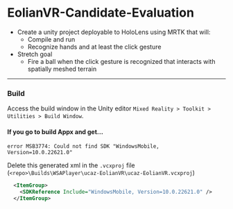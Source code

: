 # EolianVR-Candidate-Evaluation

- Create a unity project deployable to HoloLens using MRTK that will:
  - Compile and run
  - Recognize hands and at least the click gesture
- Stretch goal
  - Fire a ball when the click gesture is recognized that interacts with spatially meshed terrain

---

### Build

Access the build window in the Unity editor  `Mixed Reality > Toolkit > Utilities > Build Window`.

#### If you go to build Appx and get...

`error MSB3774: Could not find SDK "WindowsMobile, Version=10.0.22621.0"`

Delete this generated xml in the `.vcxproj` file (`<repo>\Builds\WSAPlayer\ucaz-EolianVR\ucaz-EolianVR.vcxproj`)
```xml
  <ItemGroup>
    <SDKReference Include="WindowsMobile, Version=10.0.22621.0" />
  </ItemGroup>
```

